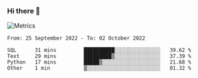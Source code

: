 ### Hi there 👋

![Metrics](https://github.com/radoapx/radoapx/blob/main/github-metrics.svg)

<!--START_SECTION:waka-->

```text
From: 25 September 2022 - To: 02 October 2022

SQL      31 mins         ██████████░░░░░░░░░░░░░░░   39.62 %
Text     29 mins         █████████▒░░░░░░░░░░░░░░░   37.39 %
Python   17 mins         █████▒░░░░░░░░░░░░░░░░░░░   21.68 %
Other    1 min           ▒░░░░░░░░░░░░░░░░░░░░░░░░   01.32 %
```

<!--END_SECTION:waka-->

<!--
**radoapx/radoapx** is a ✨ _special_ ✨ repository because its `README.md` (this file) appears on your GitHub profile.

Here are some ideas to get you started:

- 🔭 I’m currently working on ...
- 🌱 I’m currently learning ...
- 👯 I’m looking to collaborate on ...
- 🤔 I’m looking for help with ...
- 💬 Ask me about ...
- 📫 How to reach me: ...
- 😄 Pronouns: ...
- ⚡ Fun fact: ...
-->
